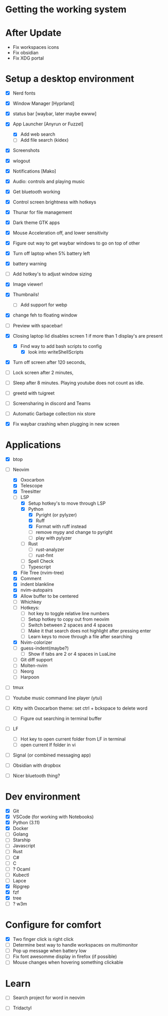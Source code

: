 # Getting the working system

# After Update

- Fix workspaces icons
- Fix obsidian
- Fix XDG portal

# Setup a desktop environment
- [X] Nerd fonts
- [X] Window Manager [Hyprland]
- [X] status bar [waybar, later maybe ewww]
- [X] App Launcher [Anyrun or Fuzzel]
    - [X] Add web search
    - [ ] Add file search (kidex)
- [X] Screenshots
- [X] wlogout
- [X] Notifications [Mako]
- [X] Audio: controls and playing music
- [X] Get bluetooth working
- [X] Control screen brightness with hotkeys
- [X] Thunar for file management
- [X] Dark theme GTK apps
- [X] Mouse Acceleration off, and lower sensitivity
- [X] Figure out way to get waybar windows to go on top of other
- [X] Turn off laptop when 5% battery left
- [X] battery warning
- [ ] Add hotkey's to adjust window sizing

- [X] Image viewer!
- [X] Thumbnails!
    - [ ] Add support for webp
- [X] change feh to floating window
- [ ] Preview with spacebar!
- [X] Closing laptop lid disables screen 1 if more than 1 display's are present
    - [X] Find way to add bash scripts to config
        - [X] look into writeShellScripts
- [X] Turn off screen after 120 seconds, 
- [ ] Lock screen after 2 minutes, 
- [ ] Sleep after 8 minutes. Playing youtube does not count as idle.
- [ ] greetd with tuigreet
- [ ] Screensharing in discord and Teams
- [ ] Automatic Garbage collection nix store
- [X] Fix waybar crashing when plugging in new screen

# Applications
- [X] btop
- [ ] Neovim
    - [X] Oxocarbon
    - [X] Telescope
    - [X] Treesitter
    - [ ] LSP
        - [X] Setup hotkey's to move through LSP
        - [X] Python
            - [X] Pyright (or pylyzer)
            - [X] Ruff
            - [X] Format with ruff instead
            - [ ] remove mypy and change to pyright
            - [ ] play with pylyzer
        - [ ] Rust
            - [ ] rust-analyzer
            - [ ] rust-fmt
        - [ ] Spell Check
        - [ ] Typescript
    - [X] File Tree (nvim-tree)
    - [X] Comment
    - [X] indent blankline
    - [X] nvim-autopairs
    - [X] Allow buffer to be centered
    - [ ] Whichkey
    - [ ] Hotkeys:
        - [ ] hot key to toggle relative line numbers
        - [ ] Setup hotkey to copy out from neovim 
        - [ ] Switch between 2 spaces and 4 spaces
        - [ ] Make it that search does not highlight after pressing enter
        - [ ] Learn keys to move through a file after searching
    - [X] Nvim-colorizer
    - [ ] guess-indent(maybe?)
        - [ ] Show if tabs are 2 or 4 spaces in LuaLine
    - [ ] Git diff support
    - [ ] Molten-nvim
    - [ ] Neorg
    - [ ] Harpoon

- [ ] tmux

- [ ] Youtube music command line player (ytui)
- [ ] Kitty with Oxocarbon theme: set ctrl + bckspace to delete word
    - [ ] Figure out searching in terminal buffer
- [ ] LF
    - [ ] Hot key to open current folder from LF in terminal
    - [ ] open current lf folder in vi
- [ ] Signal (or combined messaging app)
- [ ] Obsidian with dropbox
- [ ] Nicer bluetooth thing?


# Dev environment
- [X] Git
- [X] VSCode (for working with Notebooks)
- [X] Python (3.11) 
- [X] Docker
- [ ] Golang
- [ ] Starship
- [ ] Javascript
- [ ] Rust
- [ ] C#
- [ ] C
- [ ] ? Ocaml
- [ ] Kubectl
- [ ] Lapce
- [X] Ripgrep
- [X] fzf
- [X] tree
- [ ] ? w3m
 
# Configure for comfort
- [X] Two finger click is right click
- [ ] Determine best way to handle workspaces on multimonitor
- [ ] Pop up message when battery low
- [ ] Fix font awesomme display in firefox (if possible)
- [ ] Mouse changes when hovering something clickable

# Learn
- [ ] Search project for word in neovim
- [ ] Tridactyl


